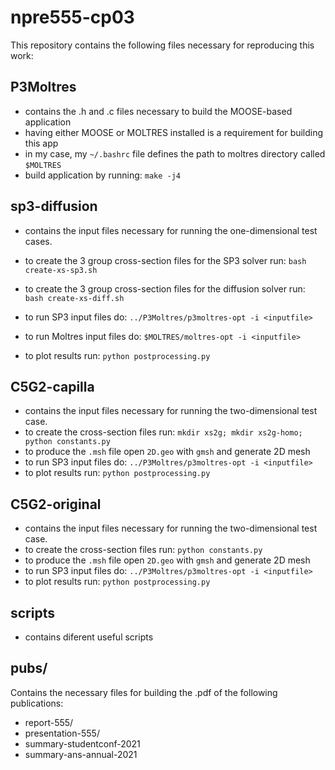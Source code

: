 # npre555-cp03

This repository contains the following files necessary for reproducing this work:

## P3Moltres

* contains the .h and .c files necessary to build the MOOSE-based application
* having either MOOSE or MOLTRES installed is a requirement for building this app
* in my case, my ```~/.bashrc``` file defines the path to moltres directory called ```$MOLTRES```
* build application by running: ```make -j4```


## sp3-diffusion

* contains the input files necessary for running the one-dimensional test cases.
* to create the 3 group cross-section files for the SP3 solver run: ```bash create-xs-sp3.sh```
* to create the 3 group cross-section files for the diffusion solver run: ```bash create-xs-diff.sh```

* to run SP3 input files do: ```../P3Moltres/p3moltres-opt -i <inputfile>```
* to run Moltres input files do: ```$MOLTRES/moltres-opt -i <inputfile>```
* to plot results run: ```python postprocessing.py```


## C5G2-capilla

* contains the input files necessary for running the two-dimensional test case.
* to create the cross-section files run: ```mkdir xs2g; mkdir xs2g-homo; python constants.py```
* to produce the ```.msh``` file open ```2D.geo``` with ```gmsh``` and generate 2D mesh
* to run SP3 input files do: ```../P3Moltres/p3moltres-opt -i <inputfile>```
* to plot results run: ```python postprocessing.py```


## C5G2-original

* contains the input files necessary for running the two-dimensional test case.
* to create the cross-section files run: ``` python constants.py ```
* to produce the ```.msh``` file open ```2D.geo``` with ```gmsh``` and generate 2D mesh
* to run SP3 input files do: ```../P3Moltres/p3moltres-opt -i <inputfile>```
* to plot results run: ```python postprocessing.py```


## scripts

* contains diferent useful scripts


## pubs/

Contains the necessary files for building the .pdf of the following publications:
* report-555/
* presentation-555/
* summary-studentconf-2021
* summary-ans-annual-2021

